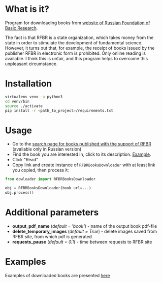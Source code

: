 # What is it?

Program for downloading books from [website of Russian Foundation of Basic Research](https://www.rfbr.ru). 

The fact is that RFBR is a state organization, which takes money from the state in order to stimulate the development of fundamental 
science. However, it turns out that, for example, the receipt of books issued by the publisher RFBR in electronic form is prohibited. 
Only online reading is available. I think this is unfair, and this program helps to overcome this unpleasant circumstance.

# Installation

```bash
virtualenv venv -p python3
cd venv/bin
source ./activate
pip install -r <path_to_project>/requirements.txt
```

# Usage

* Go to the [search page for books published with the support of RFBR](https://www.rfbr.ru/rffi/ru/books) 
(available only in Russian version)
* Find the book you are interested in, click to its description. [Example](https://www.rfbr.ru/rffi/ru/books/o_2079247).
* Click "Read"
* Copy link and create instance of `RFBRBooksDownloader` with at least link you copied, then process it:

```python
from dowloader import RFBRBooksDownloader

obj = RFBRBooksDownloader(book_url=...)
obj.process()
```

# Additional parameters

* **output_pdf_name** (*default = 'book'*) - name of the output book pdf-file
* **delete_temporary_images** (*default = True*) - delete images saved from RFBR site, from which pdf is generated
* **requests_pause** (*default = 0.1*) - time between requests to RFBR site

# Examples

Examples of downloaded books are presented [here](https://github.com/VasilyevEvgeny/rfbr_books_downloader/tree/master/example_books)
